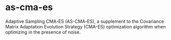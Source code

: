 # as-cma-es
Adaptive Sampling CMA-ES (AS-CMA-ES), a supplement to the Covariance Matrix Adaptation Evolution Strategy (CMA-ES) optimization algorithm when optimizing in the presence of noise. 
